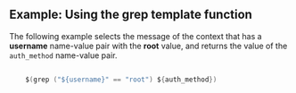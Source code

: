 ---
---
<!-- DISCLAIMER: This file is based on the syslog-ng Open Source Edition documentation https://github.com/balabit/syslog-ng-ose-guides/commit/2f4a52ee61d1ea9ad27cb4f3168b95408fddfdf2 and is used under the terms of The syslog-ng Open Source Edition Documentation License. The file has been modified by Axoflow. -->

## Example: Using the grep template function

The following example selects the message of the context that has a **username** name-value pair with the **root** value, and returns the value of the `auth_method` name-value pair.

```c

    $(grep ("${username}" == "root") ${auth_method})

```

